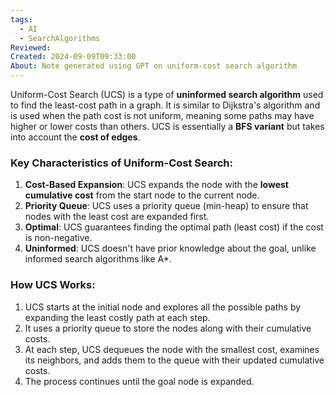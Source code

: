 ```yaml
---
tags:
  - AI
  - SearchAlgorithms
Reviewed: 
Created: 2024-09-09T09:33:00
About: Note generated using GPT on uniform-cost search algorithm
---
```

Uniform-Cost Search (UCS) is a type of **uninformed search algorithm** used to find the least-cost path in a graph. It is similar to Dijkstra's algorithm and is used when the path cost is not uniform, meaning some paths may have higher or lower costs than others. UCS is essentially a **BFS variant** but takes into account the **cost of edges**.

### Key Characteristics of Uniform-Cost Search:

1. **Cost-Based Expansion**: UCS expands the node with the **lowest cumulative cost** from the start node to the current node.
2. **Priority Queue**: UCS uses a priority queue (min-heap) to ensure that nodes with the least cost are expanded first.
3. **Optimal**: UCS guarantees finding the optimal path (least cost) if the cost is non-negative.
4. **Uninformed**: UCS doesn't have prior knowledge about the goal, unlike informed search algorithms like A*.

### How UCS Works:

1. UCS starts at the initial node and explores all the possible paths by expanding the least costly path at each step.
2. It uses a priority queue to store the nodes along with their cumulative costs.
3. At each step, UCS dequeues the node with the smallest cost, examines its neighbors, and adds them to the queue with their updated cumulative costs.
4. The process continues until the goal node is expanded.

